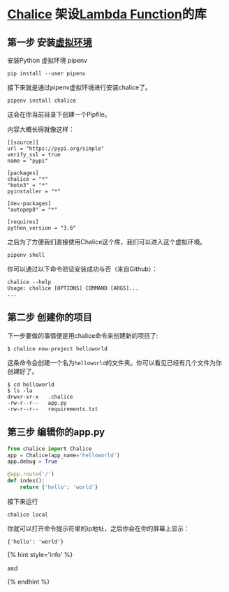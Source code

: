 # [Chalice](https://github.com/aws/chalice) 架设[Lambda Function](/lambda-function.md)的库

## 第一步 安装[虚拟环境](/python-virtual-environments.md)

安装Python 虚拟环境 pipenv

```shell
pip install --user pipenv
```

接下来就是通过pipenv虚拟环境进行安装chalice了。

```
pipenv install chalice
```

这会在你当前目录下创建一个Pipfile。

内容大概长得就像这样：

```
[[source]]
url = "https://pypi.org/simple"
verify_ssl = true
name = "pypi"

[packages]
chalice = "*"
"boto3" = "*"
pyinstaller = "*"

[dev-packages]
"autopep8" = "*"

[requires]
python_version = "3.6"
```

之后为了方便我们直接使用Chalice这个库，我们可以进入这个虚拟环境。

```
pipenv shell
```

你可以通过以下命令验证安装成功与否（来自Github）：

```
chalice --help
Usage: chalice [OPTIONS] COMMAND [ARGS]...
...
```

## 第二步 创建你的项目

下一步要做的事情便是用chalice命令来创建新的项目了:

```
$ chalice new-project helloworld
```

这条命令会创建一个名为`helloworld`的文件夹。你可以看见已经有几个文件为你创建好了。

```
$ cd helloworld
$ ls -la
drwxr-xr-x   .chalice
-rw-r--r--   app.py
-rw-r--r--   requirements.txt
```

## 第三步 编辑你的app.py

```py
from chalice import Chalice
app = Chalice(app_name='helloworld')
app.debug = True

@app.route('/')
def index():
    return {'hello': 'world'}
```

接下来运行

```
chalice local
```

你就可以打开命令提示符里的ip地址，之后你会在你的屏幕上显示：

```
{'hello': 'world'}
```

{% hint style='info' %}

asd

{% endhint %}

